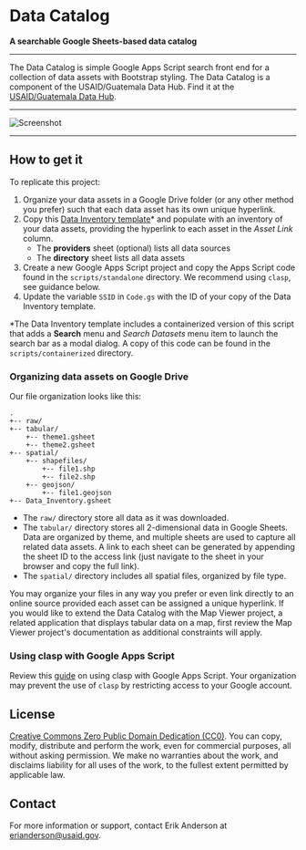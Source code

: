 # Data Catalog

**A searchable Google Sheets-based data catalog**

---

The Data Catalog is simple Google Apps Script search front end for a collection of data assets with Bootstrap styling.  The Data Catalog is a component of the USAID/Guatemala Data Hub. Find it at the [USAID/Guatemala Data Hub](https://sites.google.com/usaid.gov/guatemaladatahub).

---

![Screenshot](https://storage.googleapis.com/ei-dev-assets/assets/chrome_375ajHIRN3.gif)

---

## How to get it

To replicate this project:

1. Organize your data assets in a Google Drive folder (or any other method you prefer) such that each data asset has its own unique hyperlink. 
2. Copy this [Data Inventory template](https://docs.google.com/spreadsheets/d/1uZEq8SEx9LTki4XknoDsio4JdyHGJOf1zJbvF56iieM/copy)* and populate with an inventory of your data assets, providing the hyperlink to each asset in the *Asset Link* column.
   * The **providers** sheet (optional) lists all data sources
   * The **directory** sheet lists all data assets
3. Create a new Google Apps Script project and copy the Apps Script code found in the `scripts/standalone` directory. We recommend using `clasp`, see guidance below.
4. Update the variable `SSID` in `Code.gs` with the ID of your copy of the Data Inventory template.

*The Data Inventory template includes a containerized version of this script that adds a **Search** menu and *Search Datasets* menu item to launch the search bar as a modal dialog. A copy of this code can be found in the `scripts/containerized` directory.

### Organizing data assets on Google Drive

Our file organization looks like this:

```
.
+-- raw/
+-- tabular/
    +-- theme1.gsheet
    +-- theme2.gsheet
+-- spatial/
    +-- shapefiles/
        +-- file1.shp
        +-- file2.shp
    +-- geojson/
        +-- file1.geojson
+-- Data_Inventory.gsheet
```

* The `raw/` directory store all data as it was downloaded. 
* The `tabular/` directory stores all 2-dimensional data in Google Sheets. Data are organized by theme, and multiple sheets are used to capture all related data assets. A link to each sheet can be generated by appending the sheet ID to the access link (just navigate to the sheet in your browser and copy the full link).
* The `spatial/` directory includes all spatial files, organized by file type.

You may organize your files in any way you prefer or even link directly to an online source provided each asset can be assigned a unique hyperlink. If you would like to extend the Data Catalog with the Map Viewer project, a related application that displays tabular data on a map, first review the Map Viewer project's documentation as additional constraints will apply.

### Using clasp with Google Apps Script

Review this [guide](https://developers.google.com/apps-script/guides/clasp) on using clasp with Google Apps Script. Your organization may prevent the use of `clasp` by restricting access to your Google account.

## License

[Creative Commons Zero Public Domain Dedication (CC0)](https://creativecommons.org/publicdomain/zero/1.0/). You can copy, modify, distribute and perform the work, even for commercial purposes, all without asking permission. We make no warranties about the work, and disclaims liability for all uses of the work, to the fullest extent permitted by applicable law.

## Contact

For more information or support, contact Erik Anderson at <erianderson@usaid.gov>.
